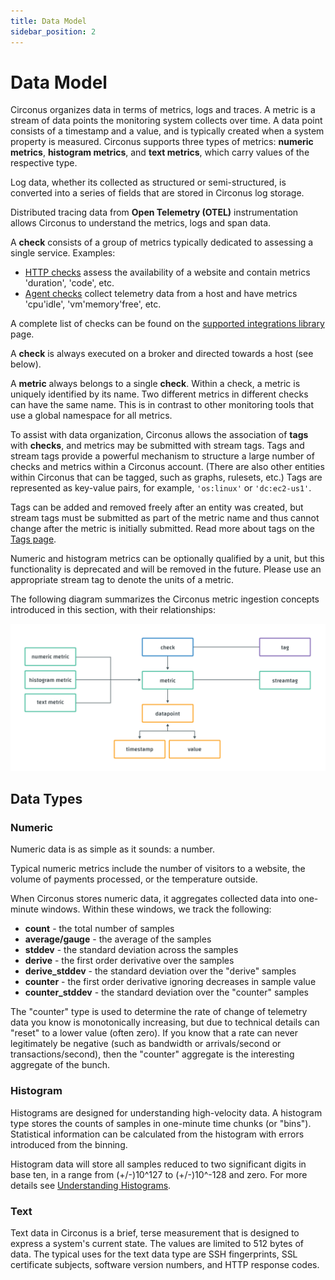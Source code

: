 ```yaml
---
title: Data Model
sidebar_position: 2
---
```


# Data Model

Circonus organizes data in terms of metrics, logs and traces. A metric is a stream of data points the monitoring system collects over time. A data point consists of a timestamp and a value, and is typically created when a system property is measured. Circonus supports three types of metrics: **numeric metrics**, **histogram metrics**, and **text metrics**, which carry values of the respective type.

Log data, whether its collected as structured or semi-structured, is converted into a series of fields that are stored in Circonus log storage.

Distributed tracing data from **Open Telemetry (OTEL)** instrumentation allows Circonus to understand the metrics, logs and span data.

<!--
Add a pic/screenshot here to represent the above and to break up this section. Chelsea may already have something made that could work for this section.
-->

A **check** consists of a group of metrics typically dedicated to assessing a single service. Examples:

- [HTTP checks](https://docs.circonus.com/circonus/integrations/library/http/) assess the availability of a website and contain metrics 'duration', 'code', etc.
- [Agent checks](https://docs.circonus.com/circonus/integrations/agents/) collect telemetry data from a host and have metrics 'cpu'idle', 'vm'memory'free', etc.

A complete list of checks can be found on the [supported integrations library](/circonus3/integrations/library/) page.

A **check** is always executed on a broker and directed towards a host (see below).

A **metric** always belongs to a single **check**. Within a check, a metric is uniquely identified by its name. Two different metrics in different checks can have the same name. This is in contrast to other monitoring tools that use a global namespace for all metrics.

To assist with data organization, Circonus allows the association of **tags** with **checks**, and metrics may be submitted with stream tags. Tags and stream tags provide a powerful mechanism to structure a large number of checks and metrics within a Circonus account. (There are also other entities within Circonus that can be tagged, such as graphs, rulesets, etc.) Tags are represented as key-value pairs, for example, `'os:linux'` or `'dc:ec2-us1'`.

Tags can be added and removed freely after an entity was created, but stream tags must be submitted as part of the metric name and thus cannot change after the metric is initially submitted. Read more about tags on the [Tags page](https://docs.circonus.com/circonus3/getting-started/tags/).

Numeric and histogram metrics can be optionally qualified by a unit, but this functionality is deprecated and will be removed in the future. Please use an appropriate stream tag to denote the units of a metric.

The following diagram summarizes the Circonus metric ingestion concepts introduced in this section, with their relationships:

![Circonus Data Model Diagram](../../img/data-model-diagram.png)

## Data Types

### Numeric

Numeric data is as simple as it sounds: a number.

Typical numeric metrics include the number of visitors to a website, the volume of payments processed, or the temperature outside.

When Circonus stores numeric data, it aggregates collected data into one-minute windows. Within these windows, we track the following:

- **count** - the total number of samples
- **average/gauge** - the average of the samples
- **stddev** - the standard deviation across the samples
- **derive** - the first order derivative over the samples
- **derive_stddev** - the standard deviation over the "derive" samples
- **counter** - the first order derivative ignoring decreases in sample value
- **counter_stddev** - the standard deviation over the "counter" samples

The "counter" type is used to determine the rate of change of telemetry data you know is monotonically increasing, but due to technical details can "reset" to a lower value (often zero). If you know that a rate can never legitimately be negative (such as bandwidth or arrivals/second or transactions/second), then the "counter" aggregate is the interesting aggregate of the bunch.

### Histogram

Histograms are designed for understanding high-velocity data. A histogram type stores the counts of samples in one-minute time chunks (or "bins"). Statistical information can be calculated from the histogram with errors introduced from the binning.

Histogram data will store all samples reduced to two significant digits in base ten, in a range from (+/-)10^127 to (+/-)10^-128 and zero. For more details see [Understanding Histograms](https://www.circonus.com/2012/09/understanding-data-with-histograms/).

### Text

Text data in Circonus is a brief, terse measurement that is designed to express a system's current state. The values are limited to 512 bytes of data. The typical uses for the text data type are SSH fingerprints, SSL certificate subjects, software version numbers, and HTTP response codes.
